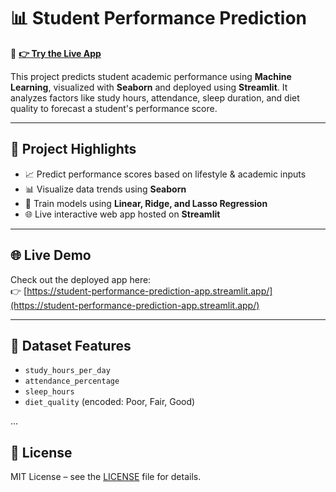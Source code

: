 # 📊 Student Performance Prediction

🔗 **[👉 Try the Live App](https://student-performance-prediction-app.streamlit.app/)**

This project predicts student academic performance using **Machine Learning**, visualized with **Seaborn** and deployed using **Streamlit**. It analyzes factors like study hours, attendance, sleep duration, and diet quality to forecast a student's performance score.

---

## 🚀 Project Highlights

- 📈 Predict performance scores based on lifestyle & academic inputs
- 📊 Visualize data trends using **Seaborn**
- 🧠 Train models using **Linear, Ridge, and Lasso Regression**
- 🌐 Live interactive web app hosted on **Streamlit**

---

## 🌐 Live Demo

Check out the deployed app here:  
👉 [https://student-performance-prediction-app.streamlit.app/](https://student-performance-prediction-app.streamlit.app/)

---

## 📁 Dataset Features

- `study_hours_per_day`
- `attendance_percentage`
- `sleep_hours`
- `diet_quality` (encoded: Poor, Fair, Good)

...

## 📄 License

MIT License – see the [LICENSE](LICENSE) file for details.
